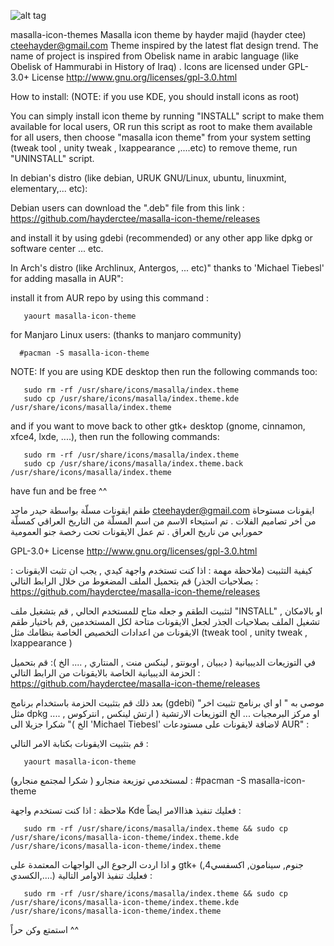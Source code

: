 ![alt tag](https://github.com/hayderctee/masalla-icon-theme/blob/master/masalla_b.png "Masalla Icon Theme")

masalla-icon-themes
Masalla icon theme by hayder majid (hayder ctee) <cteehayder@gmail.com>
Theme inspired by the latest flat design trend.
The name of project  is inspired from Obelisk name in arabic language (like Obelisk of Hammurabi in History of Iraq) .
Icons are licensed under GPL-3.0+ License <http://www.gnu.org/licenses/gpl-3.0.html> 

How to install:
(NOTE: if you use KDE, you should install icons as root)

You can simply install icon theme by running "INSTALL" script to make them available for local users, OR run this script as root to make them available for all users, then choose "masalla icon theme" from your system setting (tweak tool , unity tweak , lxappearance ,....etc)
to remove theme, run "UNINSTALL" script.



In debian's distro (like debian, URUK GNU/Linux, ubuntu, linuxmint, elementary,... etc):

Debian users can download the ".deb" file from this link :
           https://github.com/hayderctee/masalla-icon-theme/releases

and install it by using gdebi (recommended) or any other app like dpkg or software center ... etc.

In Arch's distro (like Archlinux, Antergos, ... etc)" thanks to 'Michael Tiebesl' for adding masalla in AUR":

install it from AUR repo by using this command :

       yaourt masalla-icon-theme

for Manjaro Linux users: (thanks to manjaro community)
	   
      #pacman -S masalla-icon-theme


NOTE:  If you are using KDE desktop then run the following commands too:

       sudo rm -rf /usr/share/icons/masalla/index.theme
       sudo cp /usr/share/icons/masalla/index.theme.kde /usr/share/icons/masalla/index.theme
       
and if you want to move back to other gtk+ desktop (gnome, cinnamon, xfce4, lxde, ....), then run the following commands:

       sudo rm -rf /usr/share/icons/masalla/index.theme
       sudo cp /usr/share/icons/masalla/index.theme.back /usr/share/icons/masalla/index.theme

have fun and be free ^^

طقم ايقونات مسلّة بواسطة حيدر ماجد  <cteehayder@gmail.com>
ايقونات مستوحاة من اخر تصاميم الفلات .
تم استيحاء الاسم من اسم المسلّة من التاريخ العراقي كمسلّة حمورابي من تاريخ العراق .
تم عمل الايقونات تحت رخصة جنو العمومية

  GPL-3.0+ License <http://www.gnu.org/licenses/gpl-3.0.html>
  
: كيفية التثبيت
(ملاحظة مهمة : اذا كنت تستخدم واجهة كيدي , يجب ان تثبت الايقونات بصلاحيات الجذر)
قم بتحميل الملف المضغوط من خلال الرابط التالي :
           https://github.com/hayderctee/masalla-icon-theme/releases

لتثبيت الطقم و جعله متاح للمستخدم الحالي , قم بتشغيل ملف "INSTALL" , او بالامكان تشغيل الملف بصلاحيات الجذر لجعل الايقونات متاحة لكل المستخدمين ,قم باختيار طقم الايقونات من اعدادات التخصيص الخاصة بنظامك مثل (tweak tool , unity tweak , lxappearance )


في التوزيعات الديبيانية ( ديبيان , اوبونتو , لينكس منت , المنتاري , .... الخ ):
قم بتحميل الحزمة الديبيانية الخاصة بالايقونات من الرابط التالي :
     https://github.com/hayderctee/masalla-icon-theme/releases
     
بعد ذلك قم بتثبيت الحزمة باستخدام برنامج (gdebi) "موصى به " او اي برنامج تثبيت اخر مثل dpkg او مركز البرمجيات ... الخ
التوزيعات الارتشية ( ارتش لينكس , انتركوس , .... الخ )" شكرا جزيلا الى 'Michael Tiebesl' لاضافة لايقونات على مستودعات AUR" :

قم بتثبيت الايقونات بكتابة الامر التالي :

       yaourt masalla-icon-theme
       
لمستخدمي توزيعة منجارو ( شكرا لمجتمع منجارو) :
      #pacman -S masalla-icon-theme


ملاحظة : اذا كنت تستخدم واجهة Kde فعليك تنفيذ هذاالامر ايضاً :

       sudo rm -rf /usr/share/icons/masalla/index.theme && sudo cp /usr/share/icons/masalla-icon-theme/index.theme.kde /usr/share/icons/masalla-icon-theme/index.theme
و اذا اردت الرجوع الى الواجهات المعتمدة على gtk+ (جنوم, سينامون, اكسفسي4, الكسدي,....) فعليك تنفيذ الاوامر التالية :

       sudo rm -rf /usr/share/icons/masalla/index.theme && sudo cp /usr/share/icons/masalla-icon-theme/index.theme.kde /usr/share/icons/masalla-icon-theme/index.theme
استمتع وكن حراً ^^

